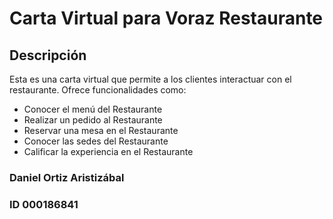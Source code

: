 # Carta Virtual para Voraz Restaurante

## Descripción
Esta es una carta virtual que permite a los clientes interactuar con el restaurante. Ofrece funcionalidades como:
- Conocer el menú del Restaurante
- Realizar un pedido al Restaurante
- Reservar una mesa en el Restaurante
- Conocer las sedes del Restaurante
- Calificar la experiencia en el Restaurante

### Daniel Ortiz Aristizábal 
### ID 000186841
